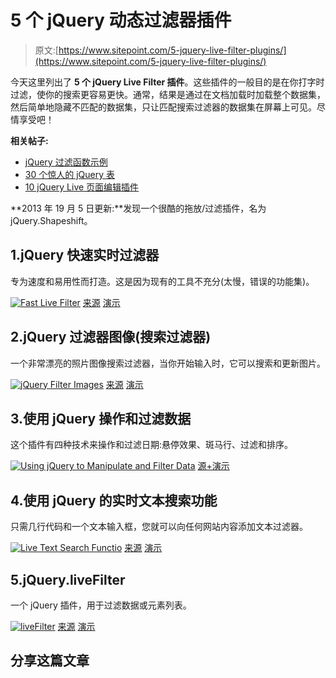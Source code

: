 # 5 个 jQuery 动态过滤器插件

> 原文:[https://www.sitepoint.com/5-jquery-live-filter-plugins/](https://www.sitepoint.com/5-jquery-live-filter-plugins/)

今天这里列出了 **5 个 jQuery Live Filter 插件**。这些插件的一般目的是在你打字时过滤，使你的搜索更容易更快。通常，结果是通过在文档加载时加载整个数据集，然后简单地隐藏不匹配的数据集，只让匹配搜索过滤器的数据集在屏幕上可见。尽情享受吧！

**相关帖子:**

*   [jQuery 过滤函数示例](http://www.jquery4u.com/function-demos/filter/)
*   [30 个惊人的 jQuery 表](http://www.jquery4u.com/plugins/30-amazing-jquery-tables/)
*   [10 jQuery Live 页面编辑插件](http://www.jquery4u.com/plugins/10-jquery-live-page-edit-plugins/#.T8tSY9Xrpio)

**2013 年 19 月 5 日更新:**发现一个很酷的拖放/过滤插件，名为 jQuery.Shapeshift。

## 1.jQuery 快速实时过滤器

专为速度和易用性而打造。这是因为现有的工具不充分(太慢，错误的功能集)。

 [![Fast Live Filter](../Images/14aa13b9d36c46628cc83abef1718f39.png)](http://anthonybush.com/projects/jquery_fast_live_filter/) 
[来源](http://anthonybush.com/projects/jquery_fast_live_filter/)
[演示](http://anthonybush.com/projects/jquery_fast_live_filter/demo/)

## 2.jQuery 过滤器图像(搜索过滤器)

一个非常漂亮的照片图像搜索过滤器，当你开始输入时，它可以搜索和更新图片。

 [![jQuery Filter Images](../Images/bcf6e73bfea5d4653b61d5e0105782f2.png)](http://www.jquery4u.com/image-scripts/jquery-filter-images/#.T8hJ-VJMiSo) 
[来源](http://www.jquery4u.com/image-scripts/jquery-filter-images/#.T8hJ-VJMiSo)
[演示](http://mattryall.net/demo/filter/)

## 3.使用 jQuery 操作和过滤数据

这个插件有四种技术来操作和过滤日期:悬停效果、斑马行、过滤和排序。

 [![Using jQuery to Manipulate and Filter Data](../Images/57f7bcdb98ee1bfc58de004f30f2baa3.png)](http://net.tutsplus.com/tutorials/javascript-ajax/using-jquery-to-manipulate-and-filter-data/) 
[源+演示](http://net.tutsplus.com/tutorials/javascript-ajax/using-jquery-to-manipulate-and-filter-data/)

## 4.使用 jQuery 的实时文本搜索功能

只需几行代码和一个文本输入框，您就可以向任何网站内容添加文本过滤器。

 [![Live Text Search Functio](../Images/fd0dbab61515a2d366e4f7cc30158c8b.png)](http://www.designchemical.com/blog/index.php/jquery/live-text-search-function-using-jquery/) 
[来源](http://www.designchemical.com/blog/index.php/jquery/live-text-search-function-using-jquery/)
[演示](http://www.designchemical.com/lab/jquery/demo/jquery_demo_live_comment_search.htm)

## 5.jQuery.liveFilter

一个 jQuery 插件，用于过滤数据或元素列表。

 [![liveFilter](../Images/7c083f00954c447dabcf3b028bb8a562.png)](https://github.com/straps/jquery-livefilter) 
[来源](https://github.com/straps/jquery-livefilter)
[演示](http://cheeaun.github.com/jquery.livefilter/)

## 分享这篇文章